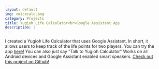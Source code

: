 ```yaml
---
layout: default
img: voicecalc.png
category: Projects
title: Yugioh Life Calculator<br>Google Assistant App
description: |
---
```

I created a Yugioh Life Calculator that uses Google Assistant. In short, it allows users to keep track of the life points for two players. You can try the app <a href="https://assistant.google.com/services/a/uid/00000044415b49b7?hl=en">here!</a> You can also just say "Talk to Yugioh Calculator"  Works on all Android devices and Google Assistant enabled smart speakers.
<a href="https://github.com/kasplat/Yugioh-Life-calculator">Check out this project on Github!</a>